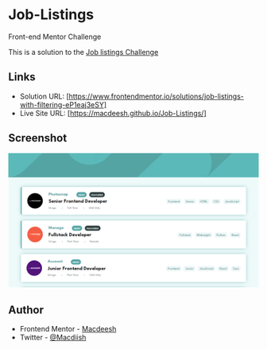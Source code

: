 # Job-Listings
Front-end Mentor Challenge

This is a solution to the [Job listings Challenge](https://www.frontendmentor.io/challenges/job-listings-with-filtering-ivstIPCt) 

## Links

- Solution URL: [https://www.frontendmentor.io/solutions/job-listings-with-filtering-eP1eaj3eSY]
- Live Site URL: [https://macdeesh.github.io/Job-Listings/]

## Screenshot

![](./ScreenShot.png)

## Author

 - Frontend Mentor - [Macdeesh](https://www.frontendmentor.io/profile/macdeesh)
 - Twitter - [@Macdiish](https://twitter.com/Macdiish)

